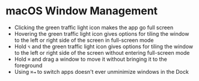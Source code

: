 # macOS Window Management

- Clicking the green traffic light icon makes the app go full screen
- Hovering the green traffic light icon gives options for tiling the window to the left or right side of the screen in full-screen mode
- Hold `⌥` and the green traffic light icon gives options for tiling the window to the left or right side of the screen without entering full-screen mode
- Hold `⌘` and drag a window to move it without bringing it to the foreground
- Using `⌘⇥` to switch apps doesn't ever unminimize windows in the Dock
